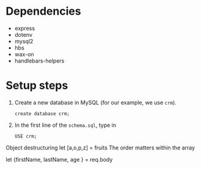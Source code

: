 # Dependencies
* express
* dotenv
* mysql2
* hbs
* wax-on
* handlebars-helpers

# Setup steps
1. Create a new database in MySQL (for our example, we use `crm`).
    ```
    create database crm; 
    ```

2. In the first line of the `schema.sql`, type in
    ```
    USE crm;
    ```



Object destructuring 
let [a,o,p,z] = fruits
The order matters within the array

let {firstName, lastName, age } = req.body